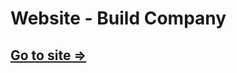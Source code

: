 <h1>Website - Build Company </h1>
<h2><a href="https://makenick.github.io/build-company/">Go to site =></a></h2>
